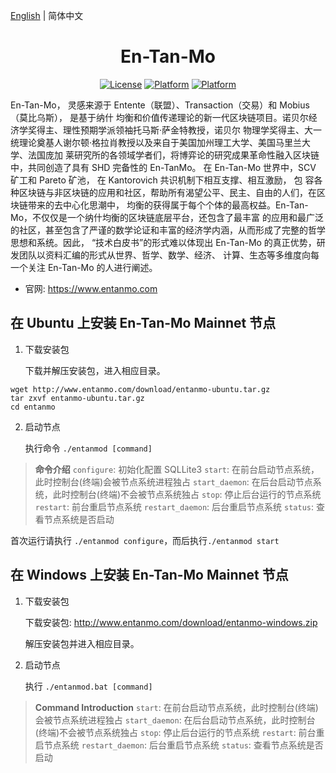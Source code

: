 [English](./README.md) | 简体中文

<h1 align="center">En-Tan-Mo</h1>
<div align="center">

[![License](https://img.shields.io/badge/license-MIT-yellow.svg?style=flat)]()
[![Platform](https://img.shields.io/badge/platform-Ubuntu-orange.svg?style=flat)](http://www.entanmo.com/download/entanmo-ubuntu.tar.gz)
[![Platform](https://img.shields.io/badge/platform-Windows-blue.svg?style=flat)](http://www.entanmo.com/download/entanmo-windows.zip)

</div>   

En-Tan-Mo， 灵感来源于 Entente（联盟）、Transaction（交易）和 Mobius（莫比乌斯）， 是基于纳什 均衡和价值传递理论的新一代区块链项目。诺贝尔经济学奖得主、理性预期学派领袖托马斯·萨金特教授，诺贝尔 物理学奖得主、大一统理论奠基人谢尔顿·格拉肖教授以及来自于美国加州理工大学、美国马里兰大学、法国庞加 莱研究所的各领域学者们，将博弈论的研究成果革命性融入区块链中，共同创造了具有 SHD 完备性的 En-TanMo。 在 En-Tan-Mo 世界中，SCV 矿工和 Pareto 矿池， 在 Kantorovich 共识机制下相互支撑、相互激励， 包 容各种区块链与非区块链的应用和社区，帮助所有渴望公平、民主、自由的人们，在区块链带来的去中心化思潮中， 均衡的获得属于每个个体的最高权益。En-Tan-Mo，不仅仅是一个纳什均衡的区块链底层平台，还包含了最丰富 的应用和最广泛的社区，甚至包含了严谨的数学论证和丰富的经济学内涵，从而形成了完整的哲学思想和系统。因此， “技术白皮书”的形式难以体现出 En-Tan-Mo 的真正优势，研发团队以资料汇编的形式从世界、哲学、数学、经济、 计算、生态等多维度向每一个关注 En-Tan-Mo 的人进行阐述。

- 官网: https://www.entanmo.com

## 在 Ubuntu 上安装 En-Tan-Mo Mainnet 节点

1. 下载安装包

   下载并解压安装包，进入相应目录。

```
wget http://www.entanmo.com/download/entanmo-ubuntu.tar.gz
tar zxvf entanmo-ubuntu.tar.gz
cd entanmo
```

2. 启动节点

   执行命令 `./entanmod [command]`

> **命令介绍**
`configure`: 初始化配置 SQLLite3
`start`: 在前台启动节点系统，此时控制台(终端)会被节点系统进程独占
`start_daemon`: 在后台启动节点系统，此时控制台(终端)不会被节点系统独占
`stop`: 停止后台运行的节点系统
`restart`: 前台重启节点系统
`restart_daemon`: 后台重启节点系统
`status`: 查看节点系统是否启动

首次运行请执行 `./entanmod configure`，而后执行`./entanmod start`


## 在 Windows 上安装 En-Tan-Mo Mainnet 节点

1. 下载安装包

   下载安装包: http://www.entanmo.com/download/entanmo-windows.zip

   解压安装包并进入相应目录。

2. 启动节点

   执行 `./entanmod.bat [command]`

> **Command Introduction**
`start`: 在前台启动节点系统，此时控制台(终端)会被节点系统进程独占
`start_daemon`: 在后台启动节点系统，此时控制台(终端)不会被节点系统独占
`stop`: 停止后台运行的节点系统
`restart`: 前台重启节点系统
`restart_daemon`: 后台重启节点系统
`status`: 查看节点系统是否启动
